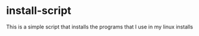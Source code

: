 # install-script
This is a simple script that installs the programs that I use in my linux installs

